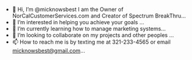 - 👋 Hi, I’m @micknowsbest I am the Owner of NorCalCustomerServices.com and Creator of Spectrum BreakThru...
- 👀 I’m interested in helping you achieve your goals ...
- 🌱 I’m currently learning how to manage marketing systems...
- 💞️ I’m looking to collaborate on my projects and other peoples ...
- 📫 How to reach me is by texting me at 321-233-4565 or email micknowsbest@gmail.com...

<!---
micknowsbest/micknowsbest is a ✨ special ✨ repository because its `README.md` (this file) appears on your GitHub profile.
You can click the Preview link to take a look at your changes.
--->
